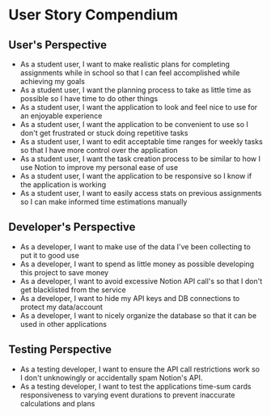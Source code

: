 # User Story Compendium

## User's Perspective
- As a student user, I want to make realistic plans for completing assignments while in school so that I can feel accomplished while achieving my goals
- As a student user, I want the planning process to take as little time as possible so I have time to do other things
- As a student user, I want the application to look and feel nice to use for an enjoyable experience
- As a student user, I want the application to be convenient to use so I don't get frustrated or stuck doing repetitive tasks
- As a student user, I want to edit acceptable time ranges for weekly tasks so that I have more control over the application
- As a student user, I want the task creation process to be similar to how I use Notion to improve my personal ease of use
- As a student user, I want the application to be responsive so I know if the application is working
- As a student user, I want to easily access stats on previous assignments so I can make informed time estimations manually

## Developer's Perspective
- As a developer, I want to make use of the data I've been collecting to put it to good use
- As a developer, I want to spend as little money as possible developing this project to save money
- As a developer, I want to avoid excessive Notion API call's so that I don't get blacklisted from the service
- As a developer, I want to hide my API keys and DB connections to protect my data/account
- As a developer, I want to nicely organize the database so that it can be used in other applications

## Testing Perspective
- As a testing developer, I want to ensure the API call restrictions work so I don't unknowingly or accidentally spam Notion's API.
- As a testing developer, I want to test the applications time-sum cards responsiveness to varying event durations to prevent inaccurate calculations and plans
